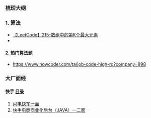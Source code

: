 ### 梳理大纲



### 1. 算法

- [【LeetCode】215-数组中的第K个最大元素](https://www.cnblogs.com/yuzhenzero/p/10521748.html) 
- 

#### 2. 热门算法题

- https://www.nowcoder.com/ta/job-code-high-rd?company=898







### 大厂面经

#### 快手 [目录](https://www.nowcoder.com/discuss/experience?tagId=639&order=3&companyId=898&phaseId=0) 

1. [闪电快车一面](https://www.nowcoder.com/discuss/583374) 
2. [快手电商商业化后台（JAVA）一二面](https://www.nowcoder.com/discuss/582631) 

